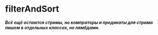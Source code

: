 # filterAndSort

***Всё ещё остаются стримы, но компраторы и предикаты для стрима пишем в отдельных классах, не лямбдами.***